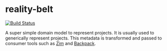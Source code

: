 # reality-belt

[![Build Status](https://api.travis-ci.com/realityforge/reality-belt.svg?branch=master)](http://travis-ci.com/realityforge/reality-belt)

A super simple domain model to represent projects. It is usually used to generically represent
projects. This metadata is transformed and passed to consumer tools such as [Zim](https://github.com/realityforge/zim)
and [Backpack](https://github.com/realityforge/backpack).
